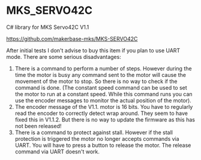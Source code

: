 # MKS_SERVO42C
C# library for MKS Servo42C V1.1

https://github.com/makerbase-mks/MKS-SERVO42C

After initial tests I don't advise to buy this item if you plan to use UART mode. There are some serious disadvantages:
1. There is a command to perform a number of steps. However during the time the motor is busy any command sent to the motor will cause the movement of the motor to stop. So there is no way to check if the command is done. (The constant speed command can be used to set the motor to run at a constant speed. While this command runs you can use the encoder messages to monitor the actual position of the motor).
2. The encoder message of the V1.1. motor is 16 bits. You have to regularly read the encoder to correctly detect wrap around. They seem to have fixed this in V1.1.2. But there is no way to update the firmware as this has not been released!
2. There is a command to protect against stall. However if the stall protection is triggered the motor no longer accepts commands via UART. You will have to press a button to release the motor. The release command via UART doesn't work.




